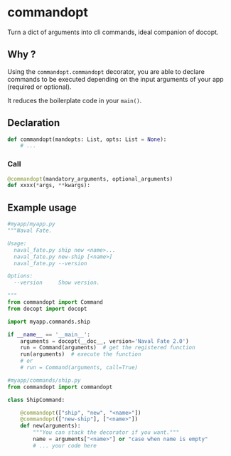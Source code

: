 # commandopt
Turn a dict of arguments into cli commands, ideal companion of docopt.

## Why ?

Using the `commandopt.commandopt` decorator, you are able to declare commands to be
executed depending on the input arguments of your app (required or optional).

It reduces the boilerplate code in your `main()`.

## Declaration

```py
def commandopt(mandopts: List, opts: List = None):
    # ...
```
### Call

```py
@commandopt(mandatory_arguments, optional_arguments)
def xxxx(*args, **kwargs):
```

## Example usage

```py
#myapp/myapp.py
"""Naval Fate.

Usage:
  naval_fate.py ship new <name>...
  naval_fate.py new-ship [<name>]
  naval_fate.py --version

Options:
  --version     Show version.

"""
from commandopt import Command
from docopt import docopt

import myapp.commands.ship

if __name__ == '__main__':
    arguments = docopt(__doc__, version='Naval Fate 2.0')
    run = Command(arguments)  # get the registered function
    run(arguments)  # execute the function
    # or
    # run = Command(arguments, call=True)

```

```py
#myapp/commands/ship.py
from commandopt import commandopt

class ShipCommand:

    @commandopt(["ship", "new", "<name>"])
    @commandopt(["new-ship"], ["<name>"])
    def new(arguments):
        """You can stack the decorator if you want."""
        name = arguments["<name>"] or "case when name is empty"
        # ... your code here
```
